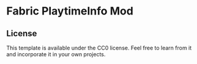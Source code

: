 # Fabric PlaytimeInfo Mod

## License

This template is available under the CC0 license. Feel free to learn from it and incorporate it in your own projects.
